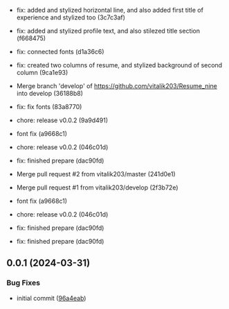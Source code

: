 

* fix: added and stylized horizontal line, and also added first title of experience and stylized too (3c7c3af)

* fix: added and stylized profile text, and also stilezed title section (f668475)
* fix: connected fonts (d1a36c6)

* fix: created two columns of resume, and stylized background of second column (9ca1e93)

* Merge branch 'develop' of https://github.com/vitalik203/Resume_nine into develop (36188b8)
* fix: fix fonts (83a8770)
* chore: release v0.0.2 (9a9d491)
* font fix (a9668c1)
* chore: release v0.0.2 (046c01d)
* fix: finished prepare (dac90fd)
* Merge pull request #2 from vitalik203/master (241d0e1)
* Merge pull request #1 from vitalik203/develop (2f3b72e)

* font fix (a9668c1)
* chore: release v0.0.2 (046c01d)
* fix: finished prepare (dac90fd)

* fix: finished prepare (dac90fd)

## 0.0.1 (2024-03-31)


### Bug Fixes

* initial commit ([96a4eab](https://github.com/nick-devs/001-add-a-changelog-to-any-project/commit/96a4eab5a88e7950319ad7d1f2d9e9f199de49c2))
